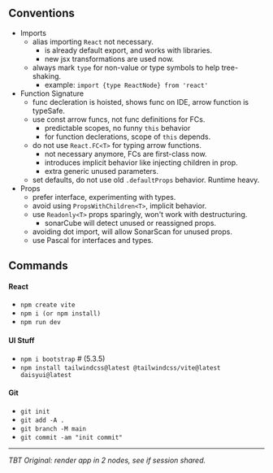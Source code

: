 ## Conventions

- Imports
  - alias importing `React` not necessary.
    - is already default export, and works with libraries.
    - new jsx transformations are used now.
  - always mark `type` for non-value or type symbols to help tree-shaking.
    - example: `import {type ReactNode} from 'react'`
- Function Signature
  - func decleration is hoisted, shows func on IDE, arrow function is typeSafe.
  - use const arrow funcs, not func definitions for FCs.
    - predictable scopes, no funny `this` behavior
    - for function declerations, scope of `this` depends.
  - do not use `React.FC<T>` for typing arrow functions.
    - not necessary anymore, FCs are first-class now.
    - introduces implicit behavior like injecting children in prop.
    - extra generic unused parameters.
  - set defaults, do not use old `.defaultProps` behavior. Runtime heavy.
- Props
  - prefer interface, experimenting with types.
  - avoid using `PropsWithChildren<T>`, implicit behavior.
  - use `Readonly<T>` props sparingly, won't work with destructuring.
    - sonarCube will detect unused or reassigned props.
  - avoiding dot import, will allow SonarScan for unused props.
  - use Pascal for interfaces and types.

## Commands

#### React

- `npm create vite`
- `npm i (or npm install)`
- `npm run dev`

#### UI Stuff

- `npm i bootstrap` # (5.3.5)
- `npm install tailwindcss@latest @tailwindcss/vite@latest daisyui@latest`

#### Git

- `git init`
- `git add -A .`
- `git branch -M main`
- `git commit -am "init commit"`


---
*TBT Original: render app in 2 nodes, see if session shared.*
